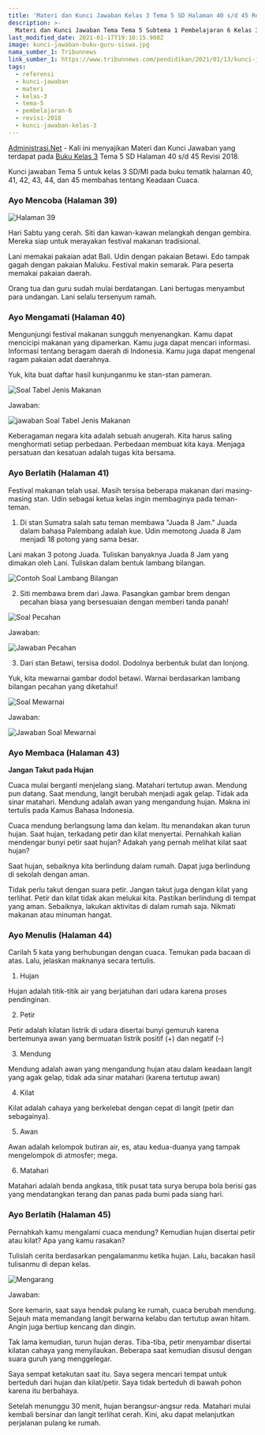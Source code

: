 ```yaml
---
title: 'Materi dan Kunci Jawaban Kelas 3 Tema 5 SD Halaman 40 s/d 45 Revisi 2018'
description: >-
  Materi dan Kunci Jawaban Tema Tema 5 Subtema 1 Pembelajaran 6 Kelas 3 Halaman 40, 41, 42, 43, 44, dan 45 Buku Siswa SD Kurikulum 2018.
last_modified_date: 2021-01-17T19:10:15.908Z
image: kunci-jawaban-buku-guru-siswa.jpg
nama_sumber_1: Tribunnews
link_sumber_1: https://www.tribunnews.com/pendidikan/2021/01/13/kunci-jawaban-tema-5-kelas-3-sd-halaman-40-41-42-43-44-45-buku-tematik-pembelajaran-6
tags:
  - referensi
  - kunci-jawaban
  - materi
  - kelas-3
  - tema-5
  - pembelajaran-6
  - revisi-2018
  - kunci-jawaban-kelas-3
---
```



[Administrasi.Net](https://administrasi.net "Administrasi.Net") - Kali ini menyajikan Materi dan Kunci Jawaban yang terdapat pada [Buku Kelas 3](https://administrasi.net/bse/buku-tematik-sd-mi-kelas-3-kurikulum-2013 "Buku Tematik Kelas 3 SD") Tema 5 SD Halaman 40 s/d 45 Revisi 2018.

Kunci jawaban Tema 5 untuk kelas 3 SD/MI pada buku tematik halaman 40, 41, 42, 43, 44, dan 45 membahas tentang Keadaan Cuaca.

### Ayo Mencoba (Halaman 39)

![Halaman 39](/img/halaman-39.jpg "Halaman 39")

Hari Sabtu yang cerah. Siti dan kawan-kawan melangkah dengan gembira. Mereka siap untuk merayakan festival makanan tradisional.

Lani memakai pakaian adat Bali. Udin dengan pakaian Betawi. Edo tampak gagah dengan pakaian Maluku. Festival makin semarak. Para peserta memakai pakaian daerah.

Orang tua dan guru sudah mulai berdatangan. Lani bertugas menyambut para undangan. Lani selalu tersenyum ramah.

### Ayo Mengamati (Halaman 40)

Mengunjungi festival makanan sungguh menyenangkan. Kamu dapat mencicipi makanan yang dipamerkan. Kamu juga dapat mencari informasi. Informasi tentang beragam daerah di Indonesia. Kamu juga dapat mengenal ragam pakaian adat daerahnya.

Yuk, kita buat daftar hasil kunjunganmu ke stan-stan pameran.

![Soal Tabel Jenis Makanan](/img/tabel-jenis-makanan.jpg "Soal Tabel Jenis Makanan")

Jawaban:

![jawaban Soal Tabel Jenis Makanan](/img/tabel-jenis-makanan-jawaban.jpg "Jawaban Soal Tabel Jenis Makanan")

Keberagaman negara kita adalah sebuah anugerah. Kita harus saling menghormati setiap perbedaan. Perbedaan membuat kita kaya. Menjaga persatuan dan kesatuan adalah tugas kita bersama.

### Ayo Berlatih (Halaman 41)

Festival makanan telah usai. Masih tersisa beberapa makanan dari masing-masing stan. Udin sebagai ketua kelas ingin membaginya pada teman-teman.

1) Di stan Sumatra salah satu teman membawa "Juada 8 Jam." Juada dalam bahasa Palembang adalah kue. Udin memotong Juada 8 Jam menjadi 18 potong yang sama besar.

Lani makan 3 potong Juada. Tuliskan banyaknya Juada 8 Jam yang dimakan oleh Lani. Tuliskan dalam bentuk lambang bilangan.

![Contoh Soal Lambang Bilangan](/img/lambang-bilangan.jpg "Contoh Soal Lambang Bilangan")

2) Siti membawa brem dari Jawa. Pasangkan gambar brem dengan pecahan biasa yang bersesuaian dengan memberi tanda panah!

![Soal Pecahan](/img/nomor-2.jpg "Soal Pecahan")

Jawaban:

![Jawaban Pecahan](/img/nomor-2-jawaban.jpg "Jawaban Pecahan")


3) Dari stan Betawi, tersisa dodol. Dodolnya berbentuk bulat dan lonjong.

Yuk, kita mewarnai gambar dodol betawi. Warnai berdasarkan lambang bilangan pecahan yang diketahui!

![Soal Mewarnai](/img/warnai-pecahan.jpg "Soal Mewarnai")

Jawaban:

![Jawaban Soal Mewarnai](/img/warnai-pecahan-jawaban.jpg "Jawaban Soal Mewarnai")

### Ayo Membaca (Halaman 43)

**Jangan Takut pada Hujan**

Cuaca mulai berganti menjelang siang. Matahari tertutup awan. Mendung pun datang. Saat mendung, langit berubah menjadi agak gelap. Tidak ada sinar matahari. Mendung adalah awan yang mengandung hujan. Makna ini tertulis pada Kamus Bahasa Indonesia.

Cuaca mendung berlangsung lama dan kelam. Itu menandakan akan turun hujan. Saat hujan, terkadang petir dan kilat menyertai. Pernahkah kalian mendengar bunyi petir saat hujan? Adakah yang pernah melihat kilat saat hujan?

Saat hujan, sebaiknya kita berlindung dalam rumah. Dapat juga berlindung di sekolah dengan aman.

Tidak perlu takut dengan suara petir. Jangan takut juga dengan kilat yang terlihat. Petir dan kilat tidak akan melukai kita. Pastikan
berlindung di tempat yang aman. Sebaiknya, lakukan aktivitas di dalam rumah saja. Nikmati makanan atau minuman hangat.

### Ayo Menulis (Halaman 44)

Carilah 5 kata yang berhubungan dengan cuaca. Temukan pada bacaan di atas. Lalu, jelaskan maknanya secara tertulis.

1) Hujan

Hujan adalah titik-titik air yang berjatuhan dari udara karena proses pendinginan.

2) Petir

Petir adalah kilatan listrik di udara disertai bunyi gemuruh karena bertemunya awan yang bermuatan listrik positif (+) dan negatif (–)

3) Mendung

Mendung adalah awan yang mengandung hujan atau dalam keadaan langit yang agak gelap, tidak ada sinar matahari (karena tertutup awan)

4) Kilat

Kilat adalah cahaya yang berkelebat dengan cepat di langit (petir dan sebagainya).

5) Awan

Awan adalah kelompok butiran air, es, atau kedua-duanya yang tampak mengelompok di atmosfer; mega.

6) Matahari

Matahari adalah benda angkasa, titik pusat tata surya berupa bola berisi gas yang mendatangkan terang dan panas pada bumi pada siang hari.

### Ayo Berlatih (Halaman 45)

Pernahkah kamu mengalami cuaca mendung? Kemudian hujan disertai petir atau kilat? Apa yang kamu rasakan?

Tulislah cerita berdasarkan pengalamanmu ketika hujan. Lalu, bacakan hasil tulisanmu di depan kelas.

![Mengarang](/img/halaman-45.jpg "mengarang")

Jawaban:

Sore kemarin, saat saya hendak pulang ke rumah, cuaca berubah mendung. Sejauh mata memandang langit berwarna kelabu dan tertutup awan hitam. Angin juga bertiup kencang dan dingin.

Tak lama kemudian, turun hujan deras. Tiba-tiba, petir menyambar disertai kilatan cahaya yang menyilaukan. Beberapa saat kemudian disusul dengan suara guruh yang menggelegar.

Saya sempat ketakutan saat itu. Saya segera mencari tempat untuk berteduh dari hujan dan kilat/petir. Saya tidak berteduh di bawah pohon karena itu berbahaya.

Setelah menunggu 30 menit, hujan berangsur-angsur reda. Matahari mulai kembali bersinar dan langit terlihat cerah. Kini, aku dapat melanjutkan perjalanan pulang ke rumah.
